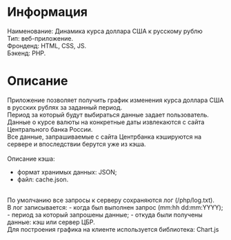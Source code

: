 # Информация
Наименование: Динамика курса доллара США к русскому рублю<br />
Тип: веб-приложение.<br />
Фронденд: HTML, CSS, JS.<br />
Бэкенд: PHP.<br />

# Описание
Приложение позволяет получить график изменения курса доллара США в русских рублях за заданный период.<br />
Период за который будут выбираться данные задает пользователь.<br />
Данные о курсе валюты на конкретные даты извлекаются с сайта Центрального банка России.<br />
Все данные, запрашиваемые с сайта Центрбанка кэшируются на сервере и впоследствии берутся уже из кэша.<br />
<br />
Описание кэша:
- формат хранимых данных: JSON;
- файл: cache.json.
<br />
По умолчанию все запросы к серверу сохраняются лог (/php/log.txt).<br />
В лог записывается:
- когда был выполнен запрос (mm:hh dd:mm:YYYY);
- период за который запрошены данные;
- откуда были получены данные: кэш или сервер ЦБР.
<br />
Для построения графика на клиенте используется библиотека: Chart.js<br />
